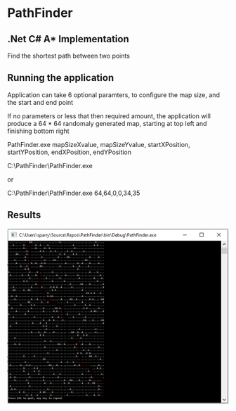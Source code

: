 # PathFinder
## .Net C# A* Implementation

Find the shortest path between two points

## Running the application

Application can take 6 optional paramters, to configure the map size, and the start and end point

If no parameters or less that then required amount, the application will produce a 64 * 64 randomaly generated map, starting at top left and finishing bottom right

PathFinder.exe mapSizeXvalue, mapSizeYvalue, startXPosition, startYPosition, endXPosition, endYPosition

C:\PathFinder\PathFinder.exe 

or

C:\PathFinder\PathFinder.exe 64,64,0,0,34,35 

## Results

![image info](results.png)
